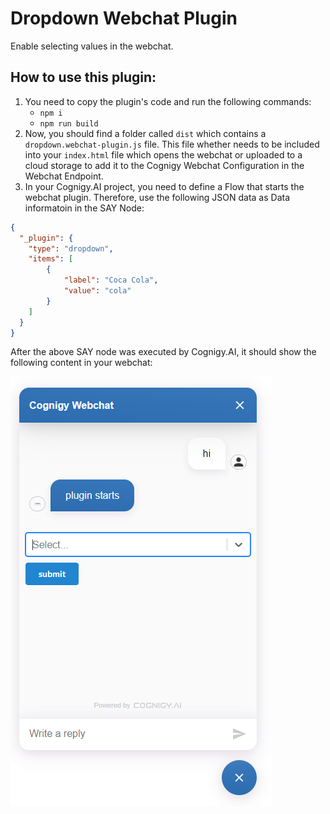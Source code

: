# Dropdown Webchat Plugin

Enable selecting values in the webchat.

## How to use this plugin:

1. You need to copy the plugin's code and run the following commands:
    - `npm i`
    - `npm run build`
2. Now, you should find a folder called `dist` which contains a `dropdown.webchat-plugin.js` file. This file whether needs to be included into your `index.html` file which opens the webchat or uploaded to a cloud storage to add it to the Cognigy Webchat Configuration in the Webchat Endpoint.
3. In your Cognigy.AI project, you need to define a Flow that starts the webchat plugin. Therefore, use the following JSON data as Data informatoin in the SAY Node:

```json
{
  "_plugin": {
    "type": "dropdown",
    "items": [
        {
            "label": "Coca Cola",
            "value": "cola"
        }
    ]
  }
}
```

After the above SAY node was executed by Cognigy.AI, it should show the following content in your webchat:

<img src="./docs/1.png"></img>